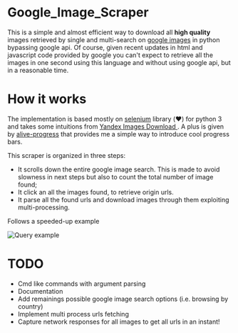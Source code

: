 # Google_Image_Scraper
This is a simple and almost efficient way to download all **high quality** images retrieved by single and multi-search on [google images](https://www.google.com/imghp) in python bypassing google api. Of course, given recent updates in html and javascript code provided by google you can't expect to retrieve all the images in one second using this language and without using google api, but in a reasonable time. 

# How it works
The implementation is based mostly on [selenium](https://selenium-python.readthedocs.io/) library (:heart:) for python 3 and takes some intuitions from [Yandex Images Download
](https://github.com/bobokvsky/yandex-images-download). A plus is given by [alive-progress](https://github.com/rsalmei/alive-progress) that provides me a simple way to introduce cool progress bars.  

This scraper is organized in three steps:

* It scrolls down the entire google image search. This is made to avoid slowness in next steps but also to count the total number of image found;
* It click an all the images found, to retrieve origin urls.
* It parse all the found urls and download images through them exploiting multi-processing. 

Follows a speeded-up example

![Query example](example.gif)

# TODO
* Cmd like commands with argument parsing
* Documentation
* Add remainings possible google image search options (i.e. browsing by country)
* Implement multi process urls fetching 
* Capture network responses for all images to get all urls in an instant!